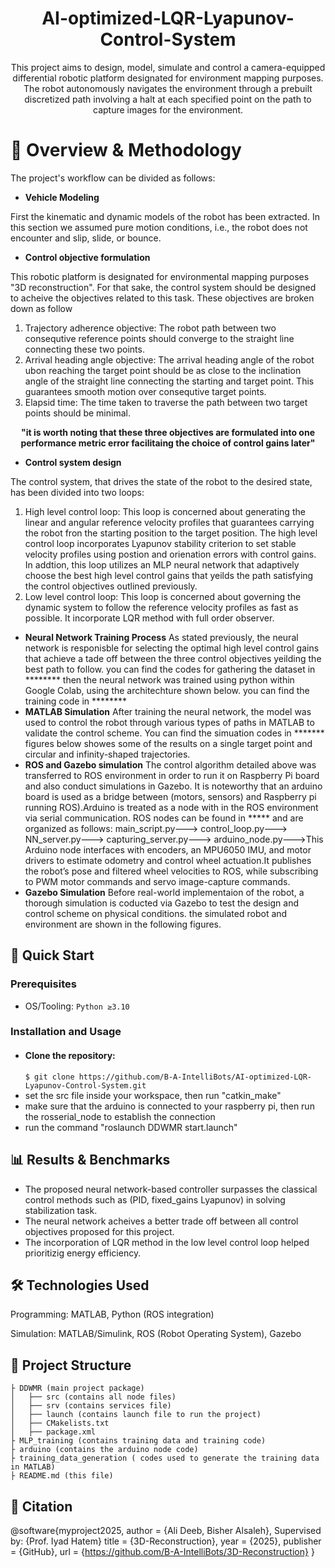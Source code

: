 <div align="center">
  
# AI-optimized-LQR-Lyapunov-Control-System
This project aims to design, model, simulate and control a camera-equipped differential robotic platform designated for environment mapping purposes. The robot autonomously navigates the environment through a prebuilt discretized path involving a halt at each specified point on the path to capture images for the environment.
</div>

# 📖 Overview & Methodology
The project's workflow can be divided as follows:
- **Vehicle Modeling**
  
First the kinematic and dynamic models of the robot has been extracted. In this section we assumed  pure motion conditions, i.e., the robot does not encounter and slip, slide, or bounce.
- **Control objective formulation**
  
This robotic platform is designated for environmental mapping purposes "3D reconstruction". For that sake, the control system should be designed to acheive the objectives related to this task. These objectives are broken down as follow
  1. Trajectory adherence objective:
The robot path between two consequtive reference points should converge to the straight line connecting these two points.
  2. Arrival heading angle objective:
The arrival heading angle of the robot ubon reaching the target point should be as close to the inclination angle of the straight line connecting the starting and target point. This guarantees smooth motion over consequtive target points.
  3. Elapsid time:
The time taken to traverse the path between two target points should be minimal.
<div align="center">
  
**"it is worth noting that these three objectives are formulated into one performance metric error facilitaing the choice of control gains later"**
</div>

- **Control system design**
  
The control system, that drives the state of the robot to the desired state, has been divided into two loops:
  1. High level control loop:
This loop is concerned about generating the linear and angular reference velocity profiles that guarantees carrying the robot fron the starting position to the target position. The high level control loop incorporates Lyapunov stability criterion to set stable velocity profiles using postion and orienation errors with control gains. In addtion, this loop utilizes an MLP neural network that adaptively choose the best high level control gains that yeilds the path satisfying the control objectives outlined previously.
  2. Low level control loop:
This loop is concerned about governing the dynamic system to follow the reference velocity profiles as fast as possible. It incorporate LQR method with full order observer.
- **Neural Network Training Process**
As stated previously, the neural network is responisble for selecting the optimal high level control gains that achieve a tade off between the three control objectives yeilding the best path to follow. 
you can find the codes for gathering the dataset in ********
then the neural network was trained using python within Google Colab, using the architechture shown below.
you can find the training code in ********
- **MATLAB Simulation**
After training the neural network, the model was used to control the robot through various types of paths in MATLAB to validate the control scheme.
You can find the simuation codes in *******
figures below showes some of the results on a single target point and circular and infinity-shaped trajectories.
- **ROS and Gazebo simulation**
The control algorithm detailed above was transferred to ROS environment in order to run it on Raspberry Pi board and also conduct simulations in Gazebo. It is noteworthy that an arduino board is used as a bridge between (motors, sensors) and Raspberry pi running ROS).Arduino is treated as a node with in the ROS environment via serial communication.
ROS nodes can be found in ***** and are organized as follows:
main_script.py---> 
control_loop.py---> 
NN_server.py---> 
capturing_server.py---> 
arduino_node.py--->This Arduino node interfaces with encoders, an MPU6050 IMU, and motor drivers to estimate odometry and control wheel actuation.It publishes the robot’s pose and filtered wheel velocities to ROS, while subscribing to PWM motor commands and servo image-capture commands.
- **Gazebo Simulation**
Before real-world implementaion of the robot, a thorough simulation is coducted via Gazebo to test the design and control scheme on physical conditions. the simulated robot and environment are shown in the following figures. 

## 🚀 Quick Start
### Prerequisites
- OS/Tooling: `Python ≥3.10`
### Installation and Usage

+ #### Clone the repository:
  `$ git clone https://github.com/B-A-IntelliBots/AI-optimized-LQR-Lyapunov-Control-System.git`
+ set the src file inside your workspace, then run "catkin_make"
+ make sure that the arduino is connected to your raspberry pi, then run the rosserial_node to establish the connection
+ run the command "roslaunch DDWMR start.launch" 
## 📊 Results & Benchmarks 
- The proposed neural network-based controller surpasses the classical control methods such as (PID, fixed_gains Lyapunov) in solving stabilization task.
- The neural network acheives a better trade off between all control objectives proposed for this project.
- The incorporation of LQR method in the low level control loop helped prioritizig energy efficiency.
  

## 🛠️ Technologies Used

Programming: MATLAB, Python (ROS integration)

Simulation: MATLAB/Simulink, ROS (Robot Operating System), Gazebo
## 📂 Project Structure
```
├ DDWMR (main project package)
│   ├── src (contains all node files)
│   ├── srv (contains services file)
│   ├── launch (contains launch file to run the project)
│   ├── CMakelists.txt
│   ├── package.xml
├ MLP_training (contains training data and training code)
├ arduino (contains the arduino node code)
├ training_data_generation ( codes used to generate the training data in MATLAB)
├ README.md (this file)
```

## 📖 Citation
@software{myproject2025,
  author    = {Ali Deeb, Bisher Alsaleh}, Supervised by: {Prof. Iyad Hatem}
  title     = {3D-Reconstruction},
  year      = {2025},
  publisher = {GitHub},
  url       = {https://github.com/B-A-IntelliBots/3D-Reconstruction}
}
